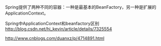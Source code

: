  Spring提供了两种不同的容器：一种是最基本的BeanFactory，另一种是扩展的ApplicationContext。
 
 Spring中ApplicationContext和beanfactory区别
 http://blog.csdn.net/hi_kevin/article/details/7325554
  
 http://www.cnblogs.com/duanxz/p/4714891.html
 
 